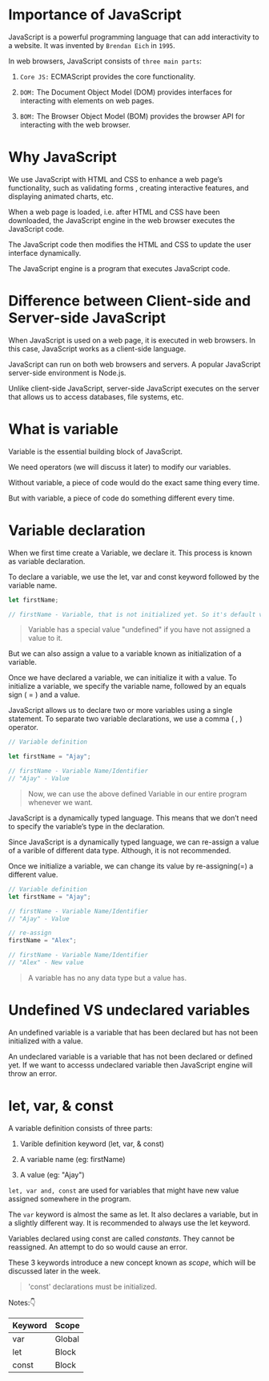 # Importance of JavaScript

JavaScript is a powerful programming language that can add interactivity to a website. It was invented by `Brendan Eich` in `1995`.

In web browsers, JavaScript consists of `three main parts`:

1. `Core JS:` ECMAScript provides the core functionality.

2. `DOM:` The Document Object Model (DOM) provides interfaces for interacting with elements on web pages.

3. `BOM:` The Browser Object Model (BOM) provides the browser API for interacting with the web browser.

# Why JavaScript

We use JavaScript with HTML and CSS to enhance a web page’s functionality, such as validating forms , creating interactive features, and displaying animated charts, etc.

When a web page is loaded, i.e. after HTML and CSS have been downloaded, the JavaScript engine in the web browser executes the JavaScript code.

The JavaScript code then modifies the HTML and CSS to update the user interface dynamically.

The JavaScript engine is a program that executes JavaScript code.

# Difference between Client-side and Server-side JavaScript

When JavaScript is used on a web page, it is executed in web browsers. In this case, JavaScript works as a client-side language.

JavaScript can run on both web browsers and servers. A popular JavaScript server-side environment is Node.js.

Unlike client-side JavaScript, server-side JavaScript executes on the server that allows us to access databases, file systems, etc.

# What is variable

Variable is the essential building block of JavaScript.

We need operators (we will discuss it later) to modify our variables.

Without variable, a piece of code would do the exact same thing every time.

But with variable, a piece of code do something different every time.

# Variable declaration

When we first time create a Variable, we declare it. This process is known as variable declaration.

To declare a variable, we use the let, var and const keyword followed by the variable name.

```JavaScript
let firstName;

// firstName - Variable, that is not initialized yet. So it's default value will be "undefined"
```

> Variable has a special value "undefined" if you have not assigned a value to it.

But we can also assign a value to a variable known as initialization of a variable.

Once we have declared a variable, we can initialize it with a value. To initialize a variable, we specify the variable name, followed by an equals sign ( = ) and a value.

JavaScript allows us to declare two or more variables using a single statement. To separate two variable declarations, we use a comma ( , ) operator.

```JavaScript
// Variable definition

let firstName = "Ajay";

// firstName - Variable Name/Identifier
// "Ajay" - Value
```

> Now, we can use the above defined Variable in our entire program whenever we want.

JavaScript is a dynamically typed language. This means that we don’t need to specify the variable’s type in the declaration.

Since JavaScript is a dynamically typed language, we can re-assign a value of a varible of different data type. Although, it is not recommended.

Once we initialize a variable, we can change its value by re-assigning(=) a different value.

```JavaScript
// Variable definition
let firstName = "Ajay";

// firstName - Variable Name/Identifier
// "Ajay" - Value

// re-assign
firstName = "Alex";

// firstName - Variable Name/Identifier
// "Alex" - New value
```

> A variable has no any data type but a value has.

# Undefined VS undeclared variables

An undefined variable is a variable that has been declared but has not been initialized with a value.

An undeclared variable is a variable that has not been declared or defined yet.
If we want to accesss undeclared variable then JavaScript engine will throw an error.

# let, var, & const

A variable definition consists of three parts:

1. Varible definition keyword (let, var, & const)

2. A variable name (eg: firstName)

3. A value (eg: "Ajay")

`let, var and, const` are used for variables that might have new value assigned somewhere in the program.

The `var` keyword is almost the same as let. It also declares a variable, but in a slightly different way. It is recommended to always use the let keyword.

Variables declared using const are called _constants_. They cannot be reassigned. An attempt to do so would cause an error.

These 3 keywords introduce a new concept known as _scope_, which will be discussed later in the week.

> 'const' declarations must be initialized.

Notes:👇

| Keyword | Scope  |
| ------- | ------ |
| var     | Global |
| let     | Block  |
| const   | Block  |
